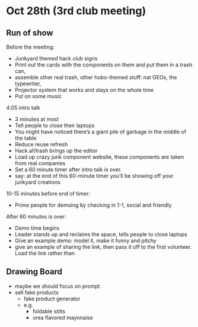 # Oct 28th (3rd club meeting)

## Run of show 

Before the meeting:

- Junkyard themed hack club signs 
- Print out the cards with the components on them and put them in a trash can,
-  assemble other real trash, other hobo-themed stuff: nat GEOs, the typewriter, 
- Projector system that works and stays on the whole time 
- Put on some music

4:05 intro talk 
- 3 minutes at most 
- Tell people to close their laptops 
- You might have noticed there’s a giant pile of garbage in the middle of the table 
- Reduce reuse refresh 
- Hack.af/trash brings up the editor 
- Load up crazy junk component website, these components are taken from real companies 
- Set a 60 minute timer after intro talk is over. 
- say: at the end of this 60-minute timer you’ll be showing off your junkyard creations 

10-15 minutes before end of timer:
- Prime people for demoing by checking in 1-1, social and friendly 

After 60 minutes is over: 
- Demo time begins 
- Leader stands up and reclaims the space, tells people to close laptops
- Give an example demo: model it, make it funny and pitchy 
- give an example of sharing the link, then pass it off to the first volunteer. Load the link rather than 


## Drawing Board
- maybe we should focus on prompt
- sell fake products
	- fake product generator
	- e.g.
		- foldable stilts
		- orea flavored mayonaise
		